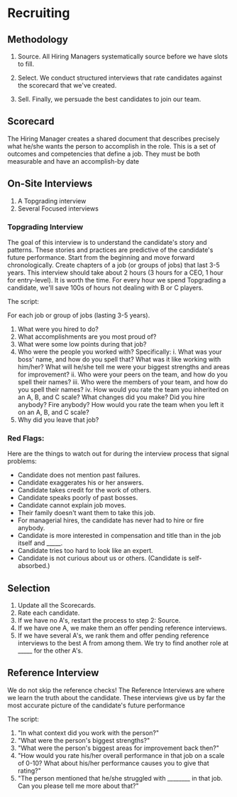 # Recruiting
 
## Methodology

1. Source. All Hiring Managers systematically source before we have slots to fill.

2. Select. We conduct structured interviews that rate candidates against the scorecard that we've created.

3. Sell. Finally, we persuade the best candidates to join our team.

## Scorecard 

The Hiring Manager creates a shared document that describes precisely what he/she wants the person to accomplish in the role. This is a set of outcomes and competencies that define a job. They must be both measurable and have an accomplish-by date

## On-Site Interviews

1. A Topgrading interview
2. Several Focused interviews

### Topgrading Interview

The goal of this interview is to understand the candidate's story and patterns. These stories and practices are predictive of the candidate's future performance. Start from the beginning and move forward chronologically. Create chapters of a job (or groups of jobs) that last 3-5 years. This interview should take about 2 hours (3 hours for a CEO, 1 hour for entry-level). It is worth the time. For every hour we spend Topgrading a candidate, we'll save 100s of hours not dealing with B or C players.

The script:

For each job or group of jobs (lasting 3-5 years).

1. What were you hired to do?
2. What accomplishments are you most proud of?
3. What were some low points during that job?
4. Who were the people you worked with? Specifically:
 i. What was your boss' name, and how do you spell that? What was it like working with him/her? What will he/she tell me were your biggest strengths and areas for improvement?
 ii. Who were your peers on the team, and how do you spell their names?
 iii. Who were the members of your team, and how do you spell their names?
 iv. How would you rate the team you inherited on an A, B, and C scale? What changes did you make? Did you hire anybody? Fire anybody? How would you rate the team when you left it on an A, B, and C scale?
5. Why did you leave that job?

### Red Flags:

Here are the things to watch out for during the interview process that signal problems:

- Candidate does not mention past failures.
- Candidate exaggerates his or her answers.
- Candidate takes credit for the work of others.
- Candidate speaks poorly of past bosses.
- Candidate cannot explain job moves.
- Their family doesn't want them to take this job.
- For managerial hires, the candidate has never had to hire or fire anybody.
- Candidate is more interested in compensation and title than in the job itself and _____.
- Candidate tries too hard to look like an expert.
- Candidate is not curious about us or others. (Candidate is self-absorbed.)

## Selection

1. Update all the Scorecards.
2. Rate each candidate.
3. If we have no A's, restart the process to step 2: Source.
4. If we have one A, we make them an offer pending reference interviews.
5. If we have several A's, we rank them and offer pending reference interviews to the best A from among them. We try to find another role at _____ for the other A's.

## Reference Interview

We do not skip the reference checks! The Reference Interviews are where we learn the truth about the candidate. These interviews give us by far the most accurate picture of the candidate's future performance

The script:

1. "In what context did you work with the person?"
2. "What were the person's biggest strengths?"
3. "What were the person's biggest areas for improvement back then?"
4. "How would you rate his/her overall performance in that job on a scale of 0-10? What about his/her performance causes you to give that rating?"
5. "The person mentioned that he/she struggled with ________ in that job. Can you please tell me more about that?"
